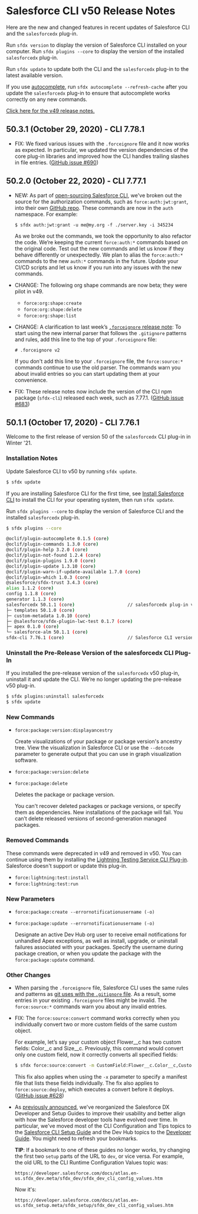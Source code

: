 # Salesforce CLI v50 Release Notes

Here are the new and changed features in recent updates of Salesforce CLI and the `salesforcedx` plug-in.

Run `sfdx version` to display the version of Salesforce CLI installed on your computer. Run `sfdx plugins --core` to display the version of the installed `salesforcedx` plug-in.

Run `sfdx update` to update both the CLI and the `salesforcedx` plug-in to the latest available version.

If you use [autocomplete](https://developer.salesforce.com/docs/atlas.en-us.sfdx_setup.meta/sfdx_setup/sfdx_dev_cli_autocomplete.htm), run `sfdx autocomplete --refresh-cache` after you update the `salesforcedx` plug-in to ensure that autocomplete works correctly on any new commands.

[Click here for the v49 release notes.](./v49.md)

## 50.3.1 (October 29, 2020) - CLI 7.78.1

* FIX: We fixed various issues with the `.forceignore` file and it now works as expected. In particular, we updated the version dependencies of the core plug-in libraries and improved how the CLI handles trailing slashes in file entries. ([GitHub issue #690](../../../issues/690))

## 50.2.0 (October 22, 2020) - CLI 7.77.1

* NEW: As part of [open-sourcing Salesforce CLI](https://developer.salesforce.com/blogs/2020/05/open-sourcing-salesforce-cli.html), we've broken out the source for the authorization commands, such as `force:auth:jwt:grant`, into their own [GitHub repo](https://github.com/salesforcecli/plugin-auth). These commands are now in the `auth` namespace. For example: 

    `$ sfdx auth:jwt:grant -u me@my.org -f ./server.key -i 345234`
    
     As we broke out the commands, we took the opportunity to also refactor the code. We’re keeping the current `force:auth:*` commands based on the original code. Test out the new commands and let us know if they behave differently or unexpectedly. We plan to alias the `force:auth:*` commands to the new `auth:*` commands in the future. Update your CI/CD scripts and let us know if you run into any issues with the new commands.

* CHANGE: The following org shape commands are now beta; they were pilot in v49.

  * `force:org:shape:create`
  * `force:org:shape:delete`
  * `force:org:shape:list`

* CHANGE:  A clarification to last week’s [`.forceignore` release note](#other-changes): To start using the new internal parser that follows the `.gitignore` patterns and rules, add this line to the top of your `.forceignore` file:

    `# .forceignore v2`

    If you don't add this line to your `.forceignore` file, the `force:source:*` commands continue to use the old parser.  The commands warn you about invalid entries so you can start updating them at your convenience. 

* FIX: These release notes now include the version of the CLI npm package (`sfdx-cli`) released each week, such as 7.77.1. ([GitHub issue #683](../../../issues/683))

## 50.1.1 (October 17, 2020) - CLI 7.76.1

Welcome to the first release of version 50 of the `salesforcedx` CLI plug-in in Winter '21. 

### Installation Notes

Update Salesforce CLI to v50 by running `sfdx update`.

```bash
$ sfdx update
```

If you are installing Salesforce CLI for the first time, see [Install Salesforce CLI](https://developer.salesforce.com/docs/atlas.en-us.sfdx_setup.meta/sfdx_setup/sfdx_setup_install_cli.htm#sfdx_setup_install_cli) to install the CLI for your operating system, then run `sfdx update`.

Run `sfdx plugins --core` to display the version of Salesforce CLI and the installed `salesforcedx` plug-in.

```bash
$ sfdx plugins --core

@oclif/plugin-autocomplete 0.1.5 (core)
@oclif/plugin-commands 1.3.0 (core)
@oclif/plugin-help 3.2.0 (core)
@oclif/plugin-not-found 1.2.4 (core)
@oclif/plugin-plugins 1.9.0 (core)
@oclif/plugin-update 1.3.10 (core)
@oclif/plugin-warn-if-update-available 1.7.0 (core)
@oclif/plugin-which 1.0.3 (core)
@salesforce/sfdx-trust 3.4.3 (core)
alias 1.1.2 (core)
config 1.1.8 (core)
generator 1.1.3 (core)
salesforcedx 50.1.1 (core)                    // salesforcedx plug-in version
├─ templates 50.1.0 (core)
├─ custom-metadata 1.0.10 (core)
├─ @salesforce/sfdx-plugin-lwc-test 0.1.7 (core)
├─ apex 0.1.0 (core)
└─ salesforce-alm 50.1.1 (core)
sfdx-cli 7.76.1 (core)                        // Salesforce CLI version
```

### Uninstall the Pre-Release Version of the salesforcedx CLI Plug-In

If you installed the pre-release version of the `salesforcedx` v50 plug-in, uninstall it and update the CLI. We’re no longer updating the pre-release v50 plug-in.

```bash
$ sfdx plugins:uninstall salesforcedx
$ sfdx update
```

### New Commands

* `force:package:version:displayancestry`

    Create visualizations of your package or package version's ancestry tree. View the visualization in Salesforce CLI or use the `--dotcode` parameter to generate output that you can use in graph visualization software.

* `force:package:version:delete`
* `force:package:delete`

    Deletes the package or package version.

    You can't recover deleted packages or package versions, or specify them as dependencies. New installations of the package will fail. You can’t delete released versions of second-generation managed packages.

### Removed Commands

These commands were deprecated in v49 and removed in v50.  You can continue using them by installing the [Lightning Testing Service CLI Plug-in](https://github.com/forcedotcom/plugin-lightning-test-service). Salesforce doesn't support or update this plug-in.

* `force:lightning:test:install`
* `force:lightning:test:run`

### New Parameters

* `force:package:create --errornotificationusername (-o)`
* `force:package:update --errornotificationusername (-o)`

    Designate an active Dev Hub org user to receive email notifications for unhandled Apex exceptions, as well as install, upgrade, or uninstall failures associated with your packages. Specify the username during package creation, or when you update the package with the `force:package:update` command.

### Other Changes

* When parsing the `.forceignore` file, Salesforce CLI uses the same rules and patterns as [git uses with the `.gitignore` file](https://git-scm.com/docs/gitignore). As a result, some entries in your existing `.forceignore` files might be invalid. The `force:source:*` commands warn you about any invalid entries.  

* FIX: The `force:source:convert` command works correctly when you individually convert two or more custom fields of the same custom object.  

    For example, let’s say your custom object Flower__c has two custom fields: Color__c and Size__c. Previously, this command would convert only one custom field, now it correctly converts all specified fields:

    ```bash
    $ sfdx force:source:convert -m CustomField:Flower__c.Color__c,CustomField:Flower__c.Size__c
    ```

    This fix also applies when using the `-x` parameter to specify a manifest file that lists these fields individually. The fix also applies to `force:source:deploy`, which executes a convert before it deploys.  ([GitHub issue #628](../../../issues/628))
    
* As [previously announced](./v49.md#49140-october-8-2020), we've reorganized the Salesforce DX Developer and Setup Guides to improve their usability and better align with how the Salesforce developer tools have evolved over time. In particular, we've moved most of the CLI Configuration and Tips topics to the [Salesforce CLI Setup Guide](https://developer.salesforce.com/docs/atlas.en-us.sfdx_setup.meta/sfdx_setup/sfdx_setup_intro.htm) and the Dev Hub topics to the [Developer Guide](https://developer.salesforce.com/docs/atlas.en-us.sfdx_dev.meta/sfdx_dev/sfdx_dev_intro.htm). You might need to refresh your bookmarks.  

    **TIP**: If a bookmark to one of these guides no longer works, try changing the first two `setup` parts of the URL to `dev`, or vice versa. For example, the old URL to the CLI Runtime Configuration Values topic was:
 
    `https://developer.salesforce.com/docs/atlas.en-us.sfdx_dev.meta/sfdx_dev/sfdx_dev_cli_config_values.htm`
 
    Now it's:
 
    `https://developer.salesforce.com/docs/atlas.en-us.sfdx_setup.meta/sfdx_setup/sfdx_dev_cli_config_values.htm`

